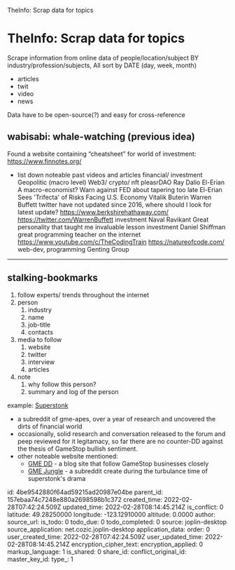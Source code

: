 TheInfo: Scrap data for topics

# TheInfo: Scrap data for topics
Scrape information from online data of people/location/subject BY industry/profession/subjects, All sort by DATE (day, week, month)
- articles
- twit
- video
- news

Data have to be open-source(?) and easy for cross-reference

## wabisabi: whale-watching (previous idea)
Found a website containing “cheatsheet” for world of investment: https://www.finnotes.org/
+ list down noteable past videos and articles
financial/ investment
Geopolitic (macro level)
Web3/ crypto/ nft
pleasrDAO
Ray Dalio
El-Erian
A macro-economist? Warn against FED about tapering too late
El-Erian Sees 'Trifecta' of Risks Facing U.S. Economy
Vitalik Buterin
Warren Buffett
twitter have not updated since 2016, where should I look for latest update?
https://www.berkshirehathaway.com/
https://twitter.com/WarrenBuffett
investment
Naval Ravikant
Great personality that taught me invaluable lesson
investment
Daniel Shiffman
great programming teacher on the internet
https://www.youtube.com/c/TheCodingTrain
https://natureofcode.com/
web-dev, programming
Genting Group
---
## stalking-bookmarks

1. follow experts/ trends throughout the internet
2. person
   1. industry
   2. name
   3. job-title
   4. contacts
3. media to follow
   1. website
   2. twitter
   3. interview
   4. articles
4. note
   1. why follow this person?
   2. summary and log of the person

example: [Superstonk](https://www.reddit.com/r/Superstonk/)
- a subreddit of gme-apes, over a year of research and uncovered the dirts of financial world
- occasionally, solid research and conversation released to the forum and peep reviewed for it legitamacy, so far there are no counter-DD against the thesis of GameStop bullish sentiment.
- other noteable website mentioned:
  - [GME DD](https://gmedd.com/) - a blog site that follow GameStop businesses closely
  - [GME Jungle](https://www.reddit.com/r/gmejungle/) - a subreddit create during the turbulance time of superstonk's drama

id: 4be9542880f64ad59215ad20987e04be
parent_id: 157ebaa74c7248e880a2698598b1c372
created_time: 2022-02-28T07:42:24.509Z
updated_time: 2022-02-28T08:14:45.214Z
is_conflict: 0
latitude: 49.28250000
longitude: -123.12910000
altitude: 0.0000
author: 
source_url: 
is_todo: 0
todo_due: 0
todo_completed: 0
source: joplin-desktop
source_application: net.cozic.joplin-desktop
application_data: 
order: 0
user_created_time: 2022-02-28T07:42:24.509Z
user_updated_time: 2022-02-28T08:14:45.214Z
encryption_cipher_text: 
encryption_applied: 0
markup_language: 1
is_shared: 0
share_id: 
conflict_original_id: 
master_key_id: 
type_: 1